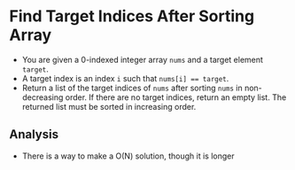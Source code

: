 # Find Target Indices After Sorting Array
- You are given a 0-indexed integer array `nums` and a target element `target`.
- A target index is an index `i` such that `nums[i] == target`.
- Return a list of the target indices of `nums` after sorting `nums` in non-decreasing order. If there are no target indices, return an empty list. The returned list must be sorted in increasing order.

## Analysis
- There is a way to make a O(N) solution, though it is longer
